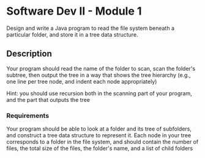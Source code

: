 # Software Dev II - Module 1
Design and write a Java program to read the file system beneath a particular folder, and store it in a tree data structure.

## Description
Your program should read the name of the folder to scan, scan the folder's subtree, then output the tree in a way that shows the tree hierarchy (e.g., one line per tree node, and indent each node appropriately)

Hint: you should use recursion both in the scanning part of your program, and the part that outputs the tree

### Requirements
Your program should be able to look at a folder and its tree of subfolders, and construct a tree data structure to represent it. Each node in your tree corresponds to a folder in the file system, and should contain the number of files, the total size of the files, the folder's name, and a list of child folders
